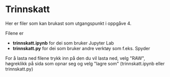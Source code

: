 # Trinnskatt
Her er filer som kan brukast som utgangspunkt i oppgåve 4.

Filene er 
* **trinnskatt.ipynb** for dei som bruker Jupyter Lab
* **trinnskatt.py** for dei som bruker andre verktøy som f.eks. Spyder

For å lasta ned filene trykk inn på den du vil lasta ned, velg "RAW", høgreklikk på sida som opnar seg og velg "lagre som" (trinnskatt.ipynb eller trinnskatt.py)
